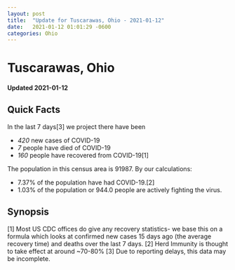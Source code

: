 ```yaml
---
layout: post
title:  "Update for Tuscarawas, Ohio - 2021-01-12"
date:   2021-01-12 01:01:29 -0600
categories: Ohio
---
```


# Tuscarawas, Ohio
#### Updated 2021-01-12

## Quick Facts

In the last 7 days[3] we project there have been
- *420* new cases of COVID-19
- *7* people have died of COVID-19
- *160* people have recovered from COVID-19[1]

The population in this census area is 91987. By our calculations:
- 7.37% of the population have had COVID-19.[2]
- 1.03% of the population or 944.0 people are actively fighting the virus.

## Synopsis




[1] Most US CDC offices do give any recovery statistics- we base this on a formula which looks at confirmed new cases
15 days ago (the average recovery time) and deaths over the last 7 days.
[2] Herd Immunity is thought to take effect at around ~70-80%
[3] Due to reporting delays, this data may be incomplete. 
    